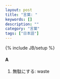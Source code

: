 ```yaml
---
layout: post
title: "言葉: "
keywords: []
description: ""
category: "言葉"
tags: ["日本語"]
---
```

{% include JB/setup %}

#### A
1. 無駄にする: waste
